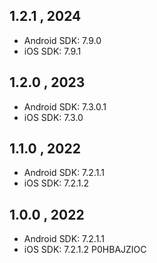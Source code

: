 ## 1.2.1 , 2024

- Android SDK: 7.9.0
- iOS SDK: 7.9.1

## 1.2.0 , 2023

- Android SDK: 7.3.0.1
- iOS SDK: 7.3.0

## 1.1.0 , 2022

- Android SDK: 7.2.1.1
- iOS SDK: 7.2.1.2

## 1.0.0 , 2022

- Android SDK: 7.2.1.1
- iOS SDK: 7.2.1.2
P0HBAJZIOC
